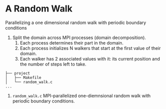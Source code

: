 # A Random Walk

Parallelizing a one dimensional random walk with periodic boundary conditions

1. Split the domain across MPI processes (domain decomposition).
   1. Each process determines their part in the domain.
   2. Each process initializes N walkers that start at the first value of their
      domain.
   3. Each walker has 2 associated values with it: its current position and the
      number of steps left to take.


```
├── project
│   ├── Makefile
│   └── random_walk.c
...
```

1. `random_walk.c` MPI-parallelized one-diemnsional random walk with periodic
   boundary conditions.
